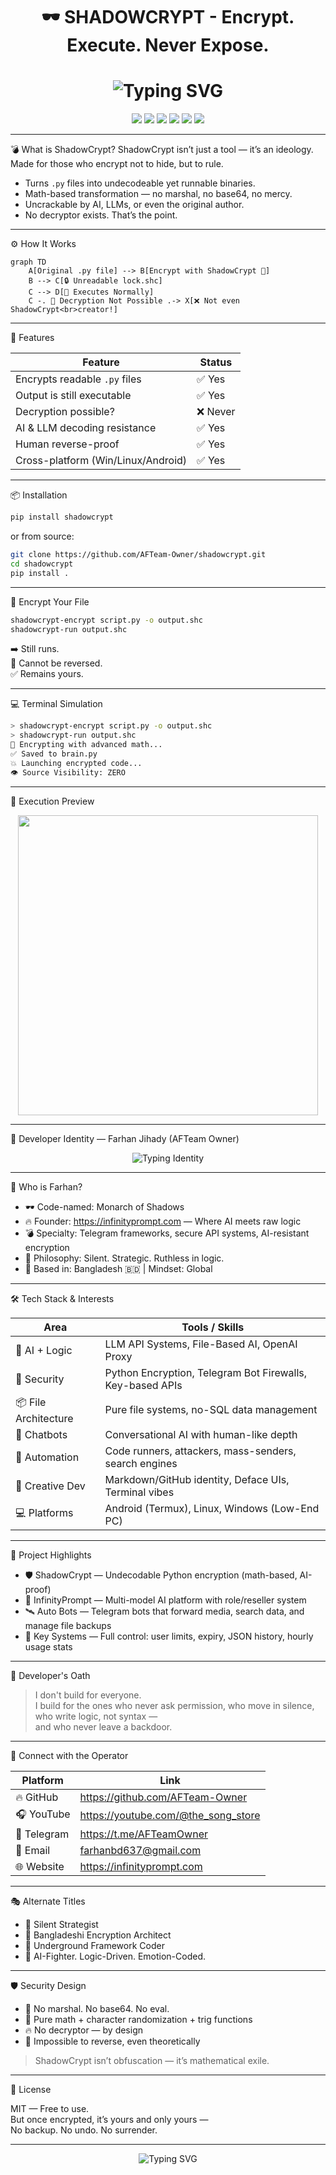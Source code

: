 <h1 align="center">
  🕶️ SHADOWCRYPT - Encrypt. Execute. Never Expose.
</h1>

<h1 align="center">
  <img src="https://readme-typing-svg.herokuapp.com/?font=Fira+Code&size=24&pause=1000&color=FF44CC&center=true&vCenter=true&width=550&lines=🕶️+SHADOWCRYPT;Encrypt.+Execute.+Never+Expose.;AI+proof+.+Human+proof+.+Undecodable." alt="Typing SVG" />
</h1>

<p align="center">
  <img src="https://img.shields.io/badge/Decryption-NOT%20POSSIBLE-critical?style=for-the-badge&logo=protonmail&logoColor=white&color=red"/>
  <img src="https://img.shields.io/badge/AI%20Proof-✅-green?style=for-the-badge&logo=python&logoColor=white"/>
  <img src="https://img.shields.io/badge/Platform-All%20OS-blue?style=for-the-badge&logo=linux"/>
  <img src="https://badgen.net/badge/Encrypted%20Lines/∞/purple?icon=code"/>
  <img src="https://img.shields.io/github/stars/AFTeam-Owner/shadowcrypt?style=social"/>
  <img src="https://visitor-badge.laobi.icu/badge?page_id=AFTeam-Owner.shadowcrypt"/>
</p>

---

💣 What is ShadowCrypt?
ShadowCrypt isn’t just a tool — it’s an ideology.
Made for those who encrypt not to hide, but to rule.

- Turns `.py` files into undecodeable yet runnable binaries.
- Math-based transformation — no marshal, no base64, no mercy.
- Uncrackable by AI, LLMs, or even the original author.
- No decryptor exists. That’s the point.

---

⚙️ How It Works

```mermaid
graph TD
    A[Original .py file] --> B[Encrypt with ShadowCrypt 🔐]
    B --> C[🔒 Unreadable lock.shc]
    C --> D[🧠 Executes Normally]
    C -. 🚫 Decryption Not Possible .-> X[❌ Not even ShadowCrypt<br>creator!]
```

---

🧠 Features

| Feature                             | Status     |
|------------------------------------|------------|
| Encrypts readable `.py` files      | ✅ Yes     |
| Output is still executable         | ✅ Yes     |
| Decryption possible?               | ❌ Never   |
| AI & LLM decoding resistance       | ✅ Yes     |
| Human reverse-proof                | ✅ Yes     |
| Cross-platform (Win/Linux/Android) | ✅ Yes     |

---

📦 Installation

```bash
pip install shadowcrypt
```

or from source:

```bash
git clone https://github.com/AFTeam-Owner/shadowcrypt.git
cd shadowcrypt
pip install .
```

---

🔐 Encrypt Your File

```bash
shadowcrypt-encrypt script.py -o output.shc
shadowcrypt-run output.shc
```

➡️ Still runs.  
🚫 Cannot be reversed.  
✅ Remains yours.

---

💻 Terminal Simulation

```bash
> shadowcrypt-encrypt script.py -o output.shc
> shadowcrypt-run output.shc
🔐 Encrypting with advanced math...
✅ Saved to brain.py
💥 Launching encrypted code...
👁️ Source Visibility: ZERO
```

---

🧬 Execution Preview

<div align="center">
  <img src="https://media.giphy.com/media/qgQUggAC3Pfv687qPC/giphy.gif" width="480"/>
</div>

---

👤 Developer Identity — Farhan Jihady (AFTeam Owner)

<div align="center">
  <img src="https://readme-typing-svg.herokuapp.com/?font=Fira+Code&pause=1000&color=00FF99&center=true&vCenter=true&width=550&lines=Created+by+GAMING+WITH+FARHAN+JIHADY;Built+for+Bangladeshi+Hackers+and+Makers;Encrypting+Python+for+the+Underground+Elite;No+Backdoor+.+No+Escape+.+Only+Run" alt="Typing Identity" />
</div>

---

🧠 Who is Farhan?

- 🕶️ Code-named: Monarch of Shadows
- 🔥 Founder: https://infinityprompt.com — Where AI meets raw logic
- 💣 Specialty: Telegram frameworks, secure API systems, AI-resistant encryption
- 🧠 Philosophy: Silent. Strategic. Ruthless in logic.
- 🖤 Based in: Bangladesh 🇧🇩 | Mindset: Global

---

🛠️ Tech Stack & Interests

| Area                  | Tools / Skills                                       |
|-----------------------|------------------------------------------------------|
| 🧠 AI + Logic          | LLM API Systems, File-Based AI, OpenAI Proxy         |
| 🔐 Security           | Python Encryption, Telegram Bot Firewalls, Key-based APIs |
| 📦 File Architecture  | Pure file systems, no-SQL data management            |
| 💬 Chatbots           | Conversational AI with human-like depth              |
| 🎯 Automation         | Code runners, attackers, mass-senders, search engines |
| 🎨 Creative Dev       | Markdown/GitHub identity, Deface UIs, Terminal vibes |
| 💻 Platforms          | Android (Termux), Linux, Windows (Low-End PC)        |

---

🧩 Project Highlights

- 🛡️ ShadowCrypt — Undecodable Python encryption (math-based, AI-proof)
- 🧠 InfinityPrompt — Multi-model AI platform with role/reseller system
- 🛰️ Auto Bots — Telegram bots that forward media, search data, and manage file backups
- 🔐 Key Systems — Full control: user limits, expiry, JSON history, hourly usage stats

---

📜 Developer's Oath

> I don't build for everyone.  
> I build for the ones who never ask permission, who move in silence,  
> who write logic, not syntax —  
> and who never leave a backdoor.

---

🔗 Connect with the Operator

| Platform     | Link                                                                 |
|--------------|----------------------------------------------------------------------|
| 🔥 GitHub     | https://github.com/AFTeam-Owner                                      |
| 🎧 YouTube    | https://youtube.com/@the_song_store                                  |
| 🧪 Telegram   | https://t.me/AFTeamOwner                                              |
| 📧 Email      | farhanbd637@gmail.com                                                |
| 🌐 Website    | https://infinityprompt.com                                           |

---

🎭 Alternate Titles

- 🔹 Silent Strategist  
- 🔹 Bangladeshi Encryption Architect  
- 🔹 Underground Framework Coder  
- 🔹 AI-Fighter. Logic-Driven. Emotion-Coded.

---

🛡️ Security Design

- 🔐 No marshal. No base64. No eval.
- 🧮 Pure math + character randomization + trig functions
- 🔥 No decryptor — by design
- 🧠 Impossible to reverse, even theoretically

> ShadowCrypt isn’t obfuscation — it’s mathematical exile.

---

📜 License

MIT — Free to use.  
But once encrypted, it’s yours and only yours —  
No backup. No undo. No surrender.

---

<p align="center">
  <img 
    src="https://readme-typing-svg.herokuapp.com/?font=Fira+Code&size=18&pause=1000&color=FA00FF&center=true&vCenter=true&width=1000&lines=I+didn’t+lose+her+—+I+never+truly+had+her,+yet+still,+I+never+wanted+to+let+her+go.;The+world+never+heard+my+pain,+so+I+carved+it+into+code+—+line+by+line,+wound+by+wound.;So+I+turned+to+code+—+the+only+place+my+pain+could+exist+without+judgment." 
    alt="Typing SVG"
    style="max-width: 100%; height: auto;" />
</p>

